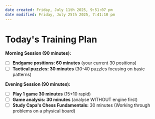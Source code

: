 ```yaml
---
date created: Friday, July 11th 2025, 9:51:07 pm
date modified: Friday, July 25th 2025, 7:41:10 pm
---
```


# Today's Training Plan

**Morning Session (90 minutes):**
- [ ] **Endgame positions: 60 minutes** (your current 30 positions)
- [ ] **Tactical puzzles: 30 minutes** (30-40 puzzles focusing on basic patterns)

**Evening Session (90 minutes):**
- [ ] **Play 1 game 30 minutes** (15+10 rapid)
- [ ] **Game analysis: 30 minutes** (analyse WITHOUT engine first)
- [ ] **Study Capa's Chess Fundamentals:** 30 minutes (Working through problems on a physical board)
